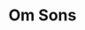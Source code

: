---
title: "Om Sons"
url: /khanna/om-sons-mohalla-jethumal-ahluwalia-mohalla-anant-nagar/
shop: Kleidung
---